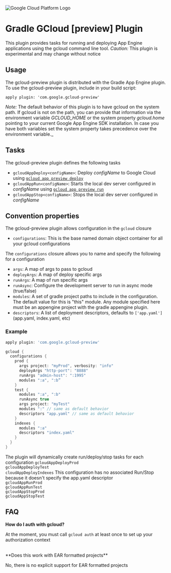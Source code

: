 ![Google Cloud Platform Logo](https://cloud.google.com/_static/images/gcp-logo.png)
# Gradle GCloud [preview] Plugin

This plugin provides tasks for running and deploying App Engine applications using the gcloud command line tool.
*Caution:* This plugin is experimental and may change without notice

## Usage

The gcloud-preview plugin is distributed with the Gradle App Engine plugin.
To use the gcloud-preview plugin, include in your build script:

    apply plugin: 'com.google.gcloud-preview'

*Note:* The default behavior of this plugin is to have gcloud on the system path. If gcloud is not on the path, you can
provide that information via the environment variable _GCLOUD\_HOME_ or the system property _gcloud.home_
pointing to your current Google App Engine SDK installation. In case you have both variables set the system property takes
precedence over the environment variable._


## Tasks

The gcloud-preview plugin defines the following tasks

* `gcloudAppDeploy<configName>`: Deploy *configName* to Google Cloud using [`gcloud app preview deploy`](https://cloud.google.com/sdk/gcloud/reference/preview/app/deploy)
* `gcloudAppRun<configName>`: Starts the local dev server configured in *configName* using [`gcloud app preview run`](https://cloud.google.com/sdk/gcloud/reference/preview/app/run)
* `gcloudAppStop<configName>`: Stops the local dev server configured in *configName*

## Convention properties

The gcloud-preview plugin allows configuration in the `gcloud` closure

* `configurations`: This is the base named domain object container for all your gcloud configurations

The `configurations` closure allows you to name and specify the following for a configuration

* `args`: A map of args to pass to gcloud
* `deployArgs`: A map of deploy specific args
* `runArgs`: A map of run specific args
* `runAsync`: Configure the development server to run in async mode (true/false)
* `modules`: A set of gradle project paths to include in the configuration. The default
   value for this is "this" module. Any module specified here must be an appengine
   project with the gradle appengine plugin.
* `descriptors`: A list of deployment descriptors, defaults to `['app.yaml']` (app.yaml, index.yaml, etc)

### Example

```gradle
apply plugin: 'com.google.gcloud-preview'

gcloud {
  configurations {
    prod {
      args project: "myProd", verbosity: "info"
      deployArgs "http-port": "8888"
      runArgs "admin-host": ":1995"
      modules ":a", ":b”
    }
    test {
      modules ":a", ":b"
      runAsync true
      args project: "myTest"
      modules ":" // same as default behavior
      descriptors "app.yaml" // same as default behavior
    }
    indexes {
      modules ":a"
      descriptors "index.yaml"
    }
  }
}
```

The plugin will dynamically create run/deploy/stop tasks for each configuration
`gcloudAppDeployProd`<br/>
`gcloudAppDeployTest`<br/>
`cloudAppDeployIndexes` This configuration has no associated Run/Stop because it doesn't specify the app.yaml descriptor<br/>
`gcloudAppRunProd`<br/>
`gcloudAppRunTest`<br/>
`gcloudAppStopProd`<br/>
`gcloudAppStopTest`<br/>


## FAQ

**How do I auth with gcloud?**

At the moment, you must call `gcloud auth` at least once to set up your authorization context

<br/>
**Does this work with EAR formatted projects**

No, there is no explicit support for EAR formatted projects
